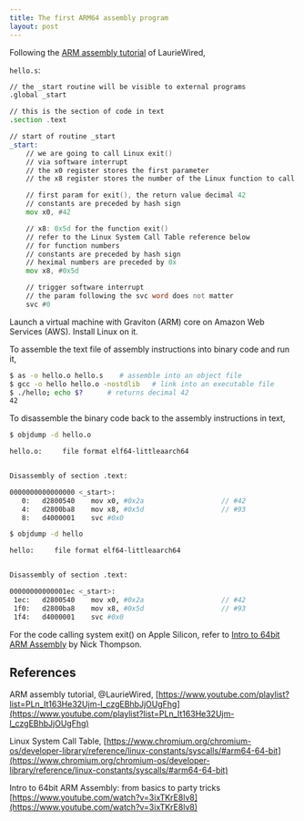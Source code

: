 ```yaml
---
title: The first ARM64 assembly program
layout: post
---
```


Following the [ARM assembly tutorial](https://www.youtube.com/playlist?list=PLn_It163He32Ujm-l_czgEBhbJjOUgFhg) of LaurieWired,

`hello.s`:

```asm
// the _start routine will be visible to external programs 
.global _start

// this is the section of code in text
.section .text

// start of routine _start
_start:
    // we are going to call Linux exit()
    // via software interrupt
    // the x0 register stores the first parameter
    // the x8 register stores the number of the Linux function to call

    // first param for exit(), the return value decimal 42
    // constants are preceded by hash sign
    mov x0, #42

    // x8: 0x5d for the function exit()
    // refer to the Linux System Call Table reference below
    // for function numbers
    // constants are preceded by hash sign
    // heximal numbers are preceded by 0x
    mov x8, #0x5d

    // trigger software interrupt
    // the param following the svc word does not matter
    svc #0
```

Launch a virtual machine with Graviton (ARM) core on Amazon Web Services (AWS). Install Linux on it.

To assemble the text file of assembly instructions into binary code and run it,

```sh
$ as -o hello.o hello.s    # assemble into an object file
$ gcc -o hello hello.o -nostdlib   # link into an executable file
$ ./hello; echo $?      # returns decimal 42
42
```

To disassemble the binary code back to the assembly instructions in text,

```sh
$ objdump -d hello.o

hello.o:     file format elf64-littleaarch64


Disassembly of section .text:

0000000000000000 <_start>:
   0:	d2800540 	mov	x0, #0x2a                  	// #42
   4:	d2800ba8 	mov	x8, #0x5d                  	// #93
   8:	d4000001 	svc	#0x0
```

``` sh
$ objdump -d hello

hello:     file format elf64-littleaarch64


Disassembly of section .text:

00000000000001ec <_start>:
 1ec:	d2800540 	mov	x0, #0x2a                  	// #42
 1f0:	d2800ba8 	mov	x8, #0x5d                  	// #93
 1f4:	d4000001 	svc	#0x0
```

For the code calling system exit() on Apple Silicon, refer to [Intro to 64bit ARM Assembly](https://www.youtube.com/watch?v=3ixTKrE8lv8) by Nick Thompson.

## References
ARM assembly tutorial, @LaurieWired, [https://www.youtube.com/playlist?list=PLn_It163He32Ujm-l_czgEBhbJjOUgFhg](https://www.youtube.com/playlist?list=PLn_It163He32Ujm-l_czgEBhbJjOUgFhg)

Linux System Call Table, [https://www.chromium.org/chromium-os/developer-library/reference/linux-constants/syscalls/#arm64-64-bit](https://www.chromium.org/chromium-os/developer-library/reference/linux-constants/syscalls/#arm64-64-bit)

Intro to 64bit ARM Assembly: from basics to party tricks [https://www.youtube.com/watch?v=3ixTKrE8lv8](https://www.youtube.com/watch?v=3ixTKrE8lv8)
